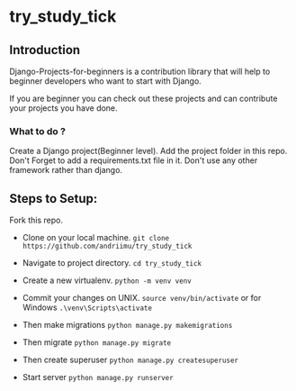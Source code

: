 # try_study_tick
## Introduction
Django-Projects-for-beginners is a contribution library that will help to beginner developers who want to start with Django.

If you are beginner you can check out these projects and can contribute your projects you have done.

### What to do ?
Create a Django project(Beginner level).
Add the project folder in this repo.
Don't Forget to add a requirements.txt file in it.
Don't use any other framework rather than django.
## Steps to Setup:
Fork this repo.
* Clone on your local machine. `git clone https://github.com/andriimu/try_study_tick`

* Navigate to project directory. `cd try_study_tick`

* Create a new virtualenv. `python -m venv venv`

* Commit your changes on UNIX. `source venv/bin/activate` or for Windows `.\venv\Scripts\activate `

* Then make migrations `python manage.py makemigrations`

* Then migrate `python manage.py migrate`

* Then create superuser `python manage.py createsuperuser`

* Start server `python manage.py runserver`


